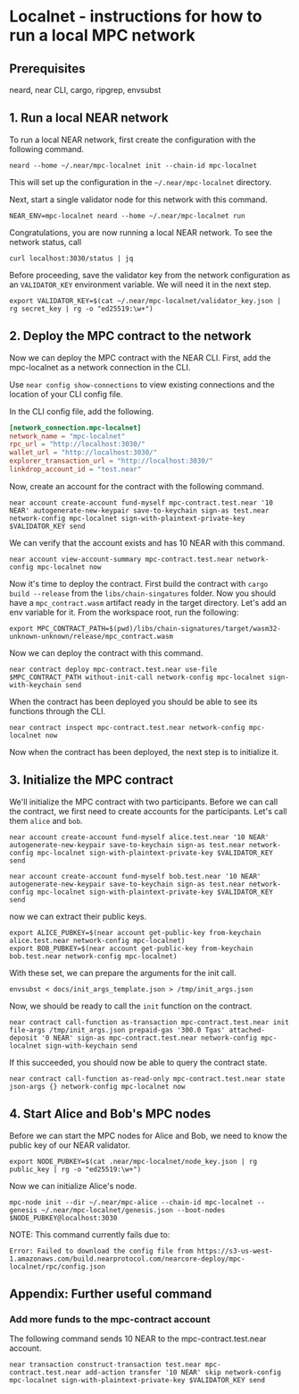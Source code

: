 # Localnet - instructions for how to run a local MPC network

## Prerequisites
neard, near CLI, cargo, ripgrep, envsubst

## 1. Run a local NEAR network

To run a local NEAR network, first create the configuration with the following command.
```
neard --home ~/.near/mpc-localnet init --chain-id mpc-localnet
```

This will set up the configuration in the `~/.near/mpc-localnet` directory.

Next, start a single validator node for this network with this command.

```
NEAR_ENV=mpc-localnet neard --home ~/.near/mpc-localnet run
```

Congratulations, you are now running a local NEAR network.
To see the network status, call

```
curl localhost:3030/status | jq
```

Before proceeding, save the validator key from the network configuration
as an `VALIDATOR_KEY` environment variable.
We will need it in the next step.

```
export VALIDATOR_KEY=$(cat ~/.near/mpc-localnet/validator_key.json | rg secret_key | rg -o "ed25519:\w+")
```

## 2. Deploy the MPC contract to the network
Now we can deploy the MPC contract with the NEAR CLI.
First, add the mpc-localnet as a network connection in the CLI.

Use `near config show-connections` to view existing connections
and the location of your CLI config file.

In the CLI config file, add the following.

```toml
[network_connection.mpc-localnet]
network_name = "mpc-localnet"
rpc_url = "http://localhost:3030/"
wallet_url = "http://localhost:3030/"
explorer_transaction_url = "http://localhost:3030/"
linkdrop_account_id = "test.near"
```

Now, create an account for the contract with the following command.

```
near account create-account fund-myself mpc-contract.test.near '10 NEAR' autogenerate-new-keypair save-to-keychain sign-as test.near network-config mpc-localnet sign-with-plaintext-private-key $VALIDATOR_KEY send
```

We can verify that the account exists and has 10 NEAR with this command.

```
near account view-account-summary mpc-contract.test.near network-config mpc-localnet now
```

Now it's time to deploy the contract.
First build the contract with `cargo build --release` from the `libs/chain-singatures` folder.
Now you should have a `mpc_contract.wasm` artifact ready in the target directory.
Let's add an env variable for it. From the workspace root, run the following:

```
export MPC_CONTRACT_PATH=$(pwd)/libs/chain-signatures/target/wasm32-unknown-unknown/release/mpc_contract.wasm
```

Now we can deploy the contract with this command.
```
near contract deploy mpc-contract.test.near use-file $MPC_CONTRACT_PATH without-init-call network-config mpc-localnet sign-with-keychain send
```

When the contract has been deployed you should be able to see its functions through the CLI.
```
near contract inspect mpc-contract.test.near network-config mpc-localnet now
```

Now when the contract has been deployed, the next step is to initialize it.

## 3. Initialize the MPC contract
We'll initialize the MPC contract with two participants. Before we can call the contract, we first need to create accounts for the participants. Let's call them `alice` and `bob`.

```
near account create-account fund-myself alice.test.near '10 NEAR' autogenerate-new-keypair save-to-keychain sign-as test.near network-config mpc-localnet sign-with-plaintext-private-key $VALIDATOR_KEY send

near account create-account fund-myself bob.test.near '10 NEAR' autogenerate-new-keypair save-to-keychain sign-as test.near network-config mpc-localnet sign-with-plaintext-private-key $VALIDATOR_KEY send
```

now we can extract their public keys.
```
export ALICE_PUBKEY=$(near account get-public-key from-keychain alice.test.near network-config mpc-localnet)
export BOB_PUBKEY=$(near account get-public-key from-keychain bob.test.near network-config mpc-localnet)
```

With these set, we can prepare the arguments for the init call.
```
envsubst < docs/init_args_template.json > /tmp/init_args.json
```

Now, we should be ready to call the `init` function on the contract.
```
near contract call-function as-transaction mpc-contract.test.near init file-args /tmp/init_args.json prepaid-gas '300.0 Tgas' attached-deposit '0 NEAR' sign-as mpc-contract.test.near network-config mpc-localnet sign-with-keychain send
```

If this succeeded, you should now be able to query the contract state.
```
near contract call-function as-read-only mpc-contract.test.near state json-args {} network-config mpc-localnet now
```

## 4. Start Alice and Bob's MPC nodes

Before we can start the MPC nodes for Alice and Bob, we need to know the public key of our NEAR validator.
```
export NODE_PUBKEY=$(cat .near/mpc-localnet/node_key.json | rg public_key | rg -o "ed25519:\w+")
```

Now we can initialize Alice's node.

```
mpc-node init --dir ~/.near/mpc-alice --chain-id mpc-localnet --genesis ~/.near/mpc-localnet/genesis.json --boot-nodes $NODE_PUBKEY@localhost:3030

```

NOTE: This command currently fails due to:

```
Error: Failed to download the config file from https://s3-us-west-1.amazonaws.com/build.nearprotocol.com/nearcore-deploy/mpc-localnet/rpc/config.json
```

## Appendix: Further useful command

### Add more funds to the mpc-contract account
The following command sends 10 NEAR to the mpc-contract.test.near account.
```
near transaction construct-transaction test.near mpc-contract.test.near add-action transfer '10 NEAR' skip network-config mpc-localnet sign-with-plaintext-private-key $VALIDATOR_KEY send
```
